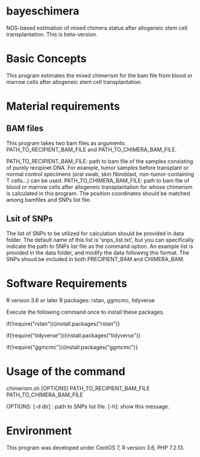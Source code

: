 # bayeschimera
NGS-based estimation of mixed chimera status after allogeneic stem cell transplantation.
This is beta-version. 


#  Basic Concepts
This program estimates the mixed chimerism for the bam file from blood or marrow cells after allogeneic stem cell transplantation. 


#  Material requirements

## BAM files
This program takes two bam files as arguments: PATH_TO_RECIPIENT_BAM_FILE and PATH_TO_CHIMERA_BAM_FILE. 

PATH_TO_RECIPIENT_BAM_FILE: path to bam file of the samples consisting of purely recipinet DNA. For example, tumor samples before transplant or normal control specimens (oral swab, skin fibroblast, non-tumor-containing T cells...) can be used.
PATH_TO_CHIMERA_BAM_FILE: path to bam file of blood or marrow cells after allogeneic transplantation for whose chimerism is calculated in this program. The position coordinates should be matched among bamfiles and SNPs list file. 


## Lsit of SNPs
The list of SNPs to be utilized for calculation should be provided in data folder.
The default name of this list is 'snps_list.txt', but you can specifically indicate the path to SNPs list file as the command option. 
An example list is provided in the data folder, and modify the data following this format. 
The SNPs shoud be included in both PRECIPIENT_BAM and CHIMERA_BAM. 


#  Software Requirements
R version 3.6 or later
R packages: rstan, ggmcmc, tidyverse

Execute the following command once to install these packages. 

if(!require("rstan")){install.packages("rstan")}

if(!require("tidyverse")){install.packages("tidyverse")}

if(!require("ggmcmc")){install.packages("ggmcmc")}

#  Usage of the command
chimerism.sh [OPTIONS] PATH_TO_RECIPIENT_BAM_FILE  PATH_TO_CHIMERA_BAM_FILE

OPTIONS:
[-d dir] : path to SNPs list file.
[-h]: show this message.


# Environment
This program was developed under CentOS 7, R version 3.6, PHP 7.2.13.
